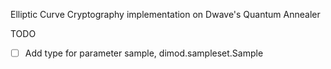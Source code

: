 Elliptic Curve Cryptography implementation on Dwave's Quantum Annealer

TODO

- [ ] Add type for parameter sample, dimod.sampleset.Sample
